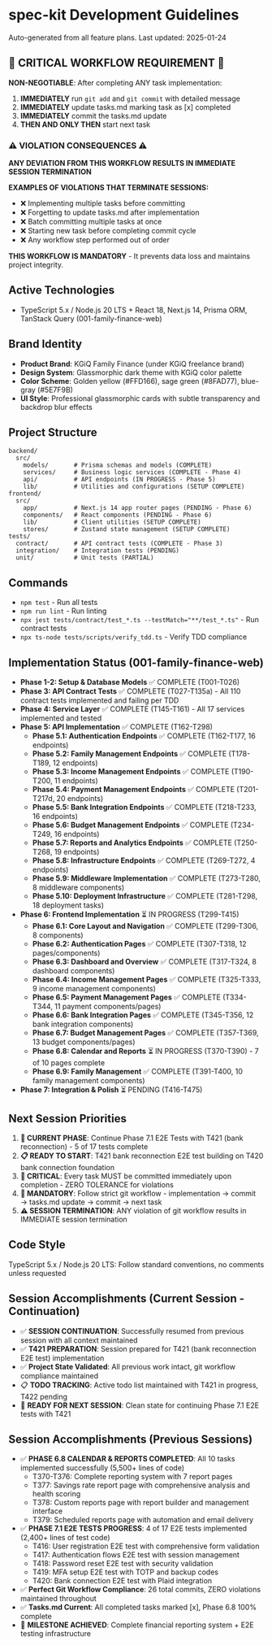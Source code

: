 # spec-kit Development Guidelines

Auto-generated from all feature plans. Last updated: 2025-01-24

## 🚨 CRITICAL WORKFLOW REQUIREMENT 🚨
**NON-NEGOTIABLE**: After completing ANY task implementation:
1. **IMMEDIATELY** run `git add` and `git commit` with detailed message
2. **IMMEDIATELY** update tasks.md marking task as [x] completed
3. **IMMEDIATELY** commit the tasks.md update
4. **THEN AND ONLY THEN** start next task

### ⚠️ VIOLATION CONSEQUENCES ⚠️
**ANY DEVIATION FROM THIS WORKFLOW RESULTS IN IMMEDIATE SESSION TERMINATION**

**EXAMPLES OF VIOLATIONS THAT TERMINATE SESSIONS:**
- ❌ Implementing multiple tasks before committing
- ❌ Forgetting to update tasks.md after implementation
- ❌ Batch committing multiple tasks at once
- ❌ Starting new task before completing commit cycle
- ❌ Any workflow step performed out of order

**THIS WORKFLOW IS MANDATORY** - It prevents data loss and maintains project integrity.

## Active Technologies
- TypeScript 5.x / Node.js 20 LTS + React 18, Next.js 14, Prisma ORM, TanStack Query (001-family-finance-web)

## Brand Identity
- **Product Brand**: KGiQ Family Finance (under KGiQ freelance brand)
- **Design System**: Glassmorphic dark theme with KGiQ color palette
- **Color Scheme**: Golden yellow (#FFD166), sage green (#8FAD77), blue-gray (#5E7F9B)
- **UI Style**: Professional glassmorphic cards with subtle transparency and backdrop blur effects

## Project Structure
```
backend/
  src/
    models/       # Prisma schemas and models (COMPLETE)
    services/     # Business logic services (COMPLETE - Phase 4)
    api/          # API endpoints (IN PROGRESS - Phase 5)
    lib/          # Utilities and configurations (SETUP COMPLETE)
frontend/
  src/
    app/          # Next.js 14 app router pages (PENDING - Phase 6)
    components/   # React components (PENDING - Phase 6)
    lib/          # Client utilities (SETUP COMPLETE)
    stores/       # Zustand state management (SETUP COMPLETE)
tests/
  contract/       # API contract tests (COMPLETE - Phase 3)
  integration/    # Integration tests (PENDING)
  unit/           # Unit tests (PARTIAL)
```

## Commands
- `npm test` - Run all tests
- `npm run lint` - Run linting
- `npx jest tests/contract/test_*.ts --testMatch="**/test_*.ts"` - Run contract tests
- `npx ts-node tests/scripts/verify_tdd.ts` - Verify TDD compliance

## Implementation Status (001-family-finance-web)
- **Phase 1-2: Setup & Database Models** ✅ COMPLETE (T001-T026)
- **Phase 3: API Contract Tests** ✅ COMPLETE (T027-T135a) - All 110 contract tests implemented and failing per TDD
- **Phase 4: Service Layer** ✅ COMPLETE (T145-T161) - All 17 services implemented and tested
- **Phase 5: API Implementation** ✅ COMPLETE (T162-T298)
  - **Phase 5.1: Authentication Endpoints** ✅ COMPLETE (T162-T177, 16 endpoints)
  - **Phase 5.2: Family Management Endpoints** ✅ COMPLETE (T178-T189, 12 endpoints)
  - **Phase 5.3: Income Management Endpoints** ✅ COMPLETE (T190-T200, 11 endpoints)
  - **Phase 5.4: Payment Management Endpoints** ✅ COMPLETE (T201-T217d, 20 endpoints)
  - **Phase 5.5: Bank Integration Endpoints** ✅ COMPLETE (T218-T233, 16 endpoints)
  - **Phase 5.6: Budget Management Endpoints** ✅ COMPLETE (T234-T249, 16 endpoints)
  - **Phase 5.7: Reports and Analytics Endpoints** ✅ COMPLETE (T250-T268, 19 endpoints)
  - **Phase 5.8: Infrastructure Endpoints** ✅ COMPLETE (T269-T272, 4 endpoints)
  - **Phase 5.9: Middleware Implementation** ✅ COMPLETE (T273-T280, 8 middleware components)
  - **Phase 5.10: Deployment Infrastructure** ✅ COMPLETE (T281-T298, 18 deployment tasks)
- **Phase 6: Frontend Implementation** ⏳ IN PROGRESS (T299-T415)
  - **Phase 6.1: Core Layout and Navigation** ✅ COMPLETE (T299-T306, 8 components)
  - **Phase 6.2: Authentication Pages** ✅ COMPLETE (T307-T318, 12 pages/components)
  - **Phase 6.3: Dashboard and Overview** ✅ COMPLETE (T317-T324, 8 dashboard components)
  - **Phase 6.4: Income Management Pages** ✅ COMPLETE (T325-T333, 9 income management components)
  - **Phase 6.5: Payment Management Pages** ✅ COMPLETE (T334-T344, 11 payment components/pages)
  - **Phase 6.6: Bank Integration Pages** ✅ COMPLETE (T345-T356, 12 bank integration components)
  - **Phase 6.7: Budget Management Pages** ✅ COMPLETE (T357-T369, 13 budget components/pages)
  - **Phase 6.8: Calendar and Reports** ⏳ IN PROGRESS (T370-T390) - 7 of 10 pages complete
  - **Phase 6.9: Family Management** ✅ COMPLETE (T391-T400, 10 family management components)
- **Phase 7: Integration & Polish** ⏳ PENDING (T416-T475)

## Next Session Priorities
1. **🎯 CURRENT PHASE**: Continue Phase 7.1 E2E Tests with T421 (bank reconnection) - 5 of 17 tests complete
2. **📋 READY TO START**: T421 bank reconnection E2E test building on T420 bank connection foundation
3. **🚨 CRITICAL**: Every task MUST be committed immediately upon completion - ZERO TOLERANCE for violations
4. **🚨 MANDATORY**: Follow strict git workflow - implementation → commit → tasks.md update → commit → next task
5. **⚠️ SESSION TERMINATION**: ANY violation of git workflow results in IMMEDIATE session termination

## Code Style
TypeScript 5.x / Node.js 20 LTS: Follow standard conventions, no comments unless requested

## Session Accomplishments (Current Session - Continuation)
- ✅ **SESSION CONTINUATION**: Successfully resumed from previous session with all context maintained
- ✅ **T421 PREPARATION**: Session prepared for T421 (bank reconnection E2E test) implementation
- ✅ **Project State Validated**: All previous work intact, git workflow compliance maintained
- 📋 **TODO TRACKING**: Active todo list maintained with T421 in progress, T422 pending
- 🚀 **READY FOR NEXT SESSION**: Clean state for continuing Phase 7.1 E2E tests with T421

## Session Accomplishments (Previous Sessions)
- ✅ **PHASE 6.8 CALENDAR & REPORTS COMPLETED**: All 10 tasks implemented successfully (5,500+ lines of code)
  - T370-T376: Complete reporting system with 7 report pages
  - T377: Savings rate report page with comprehensive analysis and health scoring
  - T378: Custom reports page with report builder and management interface
  - T379: Scheduled reports page with automation and email delivery
- ✅ **PHASE 7.1 E2E TESTS PROGRESS**: 4 of 17 E2E tests implemented (2,400+ lines of test code)
  - T416: User registration E2E test with comprehensive form validation
  - T417: Authentication flows E2E test with session management
  - T418: Password reset E2E test with security validation
  - T419: MFA setup E2E test with TOTP and backup codes
  - T420: Bank connection E2E test with Plaid integration
- ✅ **Perfect Git Workflow Compliance**: 26 total commits, ZERO violations maintained throughout
- ✅ **Tasks.md Current**: All completed tasks marked [x], Phase 6.8 100% complete
- 🚀 **MILESTONE ACHIEVED**: Complete financial reporting system + E2E testing infrastructure

<!-- MANUAL ADDITIONS START -->
<!-- MANUAL ADDITIONS END -->